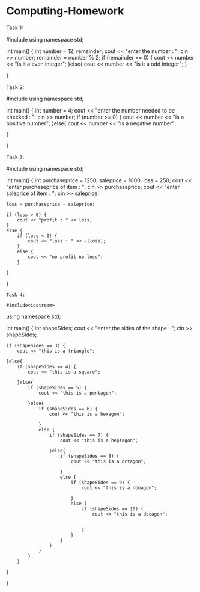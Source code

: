 # Computing-Homework

Task 1: 
  
#include <iostream>
using namespace std;

int main()
{
    int number = 12, remainder;
    cout << "enter the number : ";
    cin >> number;
    remainder = number % 2;
    if (remainder == 0) {
        cout << number << "is it a even integer";
    }else{
        cout << number << "is it a odd integer";
    }



}
  
  
 Task 2:
  
  #include<iostream>
using namespace std;

int main()
{
	int number = 4;
	cout << "enter the number needed to be checked : ";
	cin >> number;
	if (number >= 0) {
		cout << number << "is a positive number";
	}else{
		cout << number << "is a negative number";
	
	}

}
  
  
  Task 3: 
  
  #include<iostream>
using namespace std;

int main()
{
	int purchaseprice = 1250, saleprice = 1000, loss = 250;
	cout << "enter purchaseprice of item : ";
	cin >> purchaseprice;
	cout << "enter saleprice of item : ";
	cin >> saleprice;

	loss = purchaseprice - saleprice;

	if (loss > 0) {
		cout << "profit : " << loss;
	}
	else {
		if (loss < 0) {
			cout << "loss : " << -(loss);
		}
		else {
			cout << "no profit no loss";
		}

	}
}
              
    Task 4:
              
    #include<iostream>
using namespace std;

int main()
{
	int shapeSides;
	cout << "enter the sides of the shape : ";
	cin >> shapeSides;

	if (shapeSides == 3) {
		cout << "this is a triangle";

	}else{
		if (shapeSides == 4) {
			cout << "this is a square";

		}else{
			if (shapeSides == 5) {
				cout << "this is a pentagon";

			}else{
				if (shapeSides == 6) {
					cout << "this is a hexagon";

				}
				else {
					if (shapeSides == 7) {
						cout << "this is a heptagon";

					}else{
						if (shapeSides == 8) {
							cout << "this is a octagon";

						}
						else {
							if (shapeSides == 9) {
								cout << "this is a nonagon";

							}
							else {
								if (shapeSides == 10) {
									cout << "this is a decagon";


								}
							}
						}
					}
				}
			}
		}

	}
}
              
    
